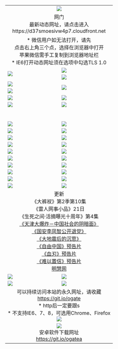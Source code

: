 ﻿<table>
  <tr></tr>
  <tr><td colspan=2 align=center><img src="https://cloud.githubusercontent.com/assets/11880933/13434984/f430fae2-e012-11e5-814f-c2df1e82b247.jpg" /></td></tr>
  <tr><td colspan=2 align=center>网门<br>最新动态网址，请点击进入
<br>https://d37smoesivw4p7.cloudfront.net
    </td>
  </tr>
  <tr>
    <td colspan=2 align=center>* 微信用户如无法打开，请先<br>点击右上角三个点，选择在浏览器中打开<br>苹果微信需手工复制到浏览器地址栏
    <br>* IE6打开动态网址须在选项中勾选TLS 1.0</td>
  </tr>
  <tr>
    <td rowspan=2><a href="https://d37smoesivw4p7.cloudfront.net/ogUP.aspx?name=11DKC.mp4&list=11DKC" target="_blank"><img src="https://d37smoesivw4p7.cloudfront.net/Up/11DKC1.jpg" /></a></td> 
    <td><div><a href="https://d37smoesivw4p7.cloudfront.net/ogUP.aspx?name=LRWS.mp4&list=LRWS" target="_blank"><img src="https://d37smoesivw4p7.cloudfront.net/Up/LRWS.jpg" /></a></td>
   </tr>
  <tr>
    <td><a href="https://d37smoesivw4p7.cloudfront.net/ogNiceVedio.aspx" target="_blank"><img src="https://d37smoesivw4p7.cloudfront.net/Up/11TGKDY.jpg" /></a></td>
  </tr>
  <tr>
    <td><a href="https://d37smoesivw4p7.cloudfront.net/ogUP.aspx?name=JQR.mp4&count=2" target="_blank"><img src="https://d37smoesivw4p7.cloudfront.net/Up/JQR.jpg" /></a></td>   
    <td rowspan=2><a href="https://d37smoesivw4p7.cloudfront.net/ogUP.aspx?name=JP.mp4&count=9" target="_blank"><img src="https://d37smoesivw4p7.cloudfront.net/Up/JP.jpg" /></td>
  </tr>
  <tr>
    <td><a href="https://d37smoesivw4p7.cloudfront.net/ogUP.aspx?name=WH.mp4" target="_blank"><img src="https://d37smoesivw4p7.cloudfront.net/Up/WH.jpg" /></a></td>
  </tr>
  <tr>
    <td><a href="https://d37smoesivw4p7.cloudfront.net/ogUP.aspx?name=SSZJ.mp4&list=SSZJ" target="_blank"><img src="https://d37smoesivw4p7.cloudfront.net/Up/SSZJ.jpg" /></a></td>
    <td><a href="https://d37smoesivw4p7.cloudfront.net/ogUP.aspx?name=1XQK.mp4&count=13" target="_blank"><img src="https://d37smoesivw4p7.cloudfront.net/Up/1XQK.jpg" /></a</td>
  </tr>
  <tr>
    <td><a href="https://d37smoesivw4p7.cloudfront.net/ogUP.aspx?name=ZY.mp4&count=2015:16" target="_blank"><img src="https://d37smoesivw4p7.cloudfront.net/Up/ZY.jpg" /></a</td>
    <td><a href="https://d37smoesivw4p7.cloudfront.net/ogUP.aspx?name=XTFY.mp4&count=B:2,A:24" target="_blank"><img src="https://d37smoesivw4p7.cloudfront.net/Up/XTFY.jpg" /></a></td>
  </tr>
  <!--tr>
    <td><a href="https://d37smoesivw4p7.cloudfront.net/ogUP.aspx?name=1LYF.mp4&count=2" target="_blank"><img src="https://cloud.githubusercontent.com/assets/11880933/13720279/6f16eb48-e83f-11e5-9556-90e9d1e24d09.jpg" /></a></td>
    <td><a href="https://d37smoesivw4p7.cloudfront.net/ogUP.aspx?name=1ZGC.mp4&count=6" target="_blank"><img src="https://cloud.githubusercontent.com/assets/11880933/13720281/7e0c9044-e83f-11e5-915d-d63d593fef21.jpg" /></a></td>
  </tr>
  <tr>
    <td><a href="https://d37smoesivw4p7.cloudfront.net/ogUP.aspx?name=1ZKM.mp4&count=3&current=3" target="_blank"><img src="https://cloud.githubusercontent.com/assets/11880933/13720283/858f1954-e83f-11e5-800b-94708d4ce09e.jpg" /></a></td>  
    <td><a href="https://d37smoesivw4p7.cloudfront.net/ogUP.aspx?name=1WWY.mp4&count=6&current=6" target="_blank"><img src="https://cloud.githubusercontent.com/assets/11880933/13720286/8fb0ffa6-e83f-11e5-8873-bfd1abd9ad97.jpg" /></a></td>
  </tr>
  <tr>
    <td><a href="https://d37smoesivw4p7.cloudfront.net/ogUP.aspx?name=10JGY.mp4&count=3" target="_blank"><img src="https://cloud.githubusercontent.com/assets/11880933/13720287/99e41986-e83f-11e5-9be2-70cc7ff44cf6.jpg" /></a></td>
    <td><a href="https://d37smoesivw4p7.cloudfront.net/ogUP.aspx?name=10CYS.mp4&count=2" target="_blank"><img src="https://cloud.githubusercontent.com/assets/11880933/13720292/a531a128-e83f-11e5-88ec-42f8d394e971.jpg" /></a></td>
  </tr-->
  <tr height="40">
  </tr>
  <tr>
    <td><a href="https://d37smoesivw4p7.cloudfront.net/ogUP.aspx?name=4SQQ.mp4&list=4SQQ" target="_blank"><img src="https://d37smoesivw4p7.cloudfront.net/Up/4SQQ0.jpg"/></a></td>
    <td><a href="https://d37smoesivw4p7.cloudfront.net/ogUP.aspx?name=4SHQ.mp4&list=4SHQ" target="_blank"><img src="https://d37smoesivw4p7.cloudfront.net/Up/4SHQ0.jpg"/></a></td>
  </tr>
  <tr>
    <td><a href="https://d37smoesivw4p7.cloudfront.net/ogUP.aspx?name=4SZG.mp4&list=4SZG" target="_blank"><img src="https://d37smoesivw4p7.cloudfront.net/Up/4SZG0.jpg"/></a></td>
    <td><a href="https://d37smoesivw4p7.cloudfront.net/ogUP.aspx?name=4SDJ.mp4&list=4SDJ" target="_blank"><img src="https://d37smoesivw4p7.cloudfront.net/Up/4SDJ0.jpg"/></a></td>
  </tr>
  <tr>
    <td><a href="https://d37smoesivw4p7.cloudfront.net/ogUP.aspx?name=4SGX.mp4&list=4SGX" target="_blank"><img src="https://d37smoesivw4p7.cloudfront.net/Up/4SGX0.jpg"/></a></td>
    <td><a href="https://d37smoesivw4p7.cloudfront.net/ogUP.aspx?name=4SHD.mp4&list=4SHD" target="_blank"><img src="https://d37smoesivw4p7.cloudfront.net/Up/4SHD0.jpg"/></a></td>
  </tr>
  <tr>
    <td><a href="https://d37smoesivw4p7.cloudfront.net/ogUP.aspx?name=4CTX.mp4&list=4CTX" target="_blank"><img src="https://d37smoesivw4p7.cloudfront.net/Up/4CTX0.jpg"/></a></td>
    <td><a href="https://d37smoesivw4p7.cloudfront.net/ogUP.aspx?name=4CWZ.mp4&list=4CWZ" target="_blank"><img src="https://d37smoesivw4p7.cloudfront.net/Up/4CWZ0.jpg"/></a></td>
  </tr>
  <tr>
    <td><a href="https://d37smoesivw4p7.cloudfront.net/onUP.aspx?name=https://d1qhweuvr3wm0g.cloudfront.net/" target="_blank"><img src="https://d37smoesivw4p7.cloudfront.net/Up/0DTW.jpg"/></a></td>
    <td><a href="https://d37smoesivw4p7.cloudfront.net/onUP.aspx?name=https://d240ns8up8earz.cloudfront.net/acenter/" target="_blank"><img src="https://d37smoesivw4p7.cloudfront.net/Up/0TDW.jpg" /></a></td>
  </tr>
  <tr>
    <td><a href="https://d37smoesivw4p7.cloudfront.net/onUP.aspx?name=https://d4508d6vomz2p.cloudfront.net/gb/nsc413.htm" target="_blank"><img src="https://d37smoesivw4p7.cloudfront.net/Up/0DJY.jpg" /></a></td>
    <td><a href="https://d37smoesivw4p7.cloudfront.net/onUP.aspx?name=https://d3bxwq7vzudb5l.cloudfront.net/xtr/gb/prog204.html" target="_blank"><img src="https://d37smoesivw4p7.cloudfront.net/Up/0XTR.jpg" /></a></td>
  </tr>
  <tr>
    <td><a href="https://d37smoesivw4p7.cloudfront.net/onUP.aspx?name=https://d3aj00iefsmfgc.cloudfront.net/" target="_blank"><img src="https://d37smoesivw4p7.cloudfront.net/Up/0MHW.jpg" /></a></td>
    <td><a href="https://d37smoesivw4p7.cloudfront.net/onUP.aspx?name=https://d1sbg9daat0zu5.cloudfront.net/" target="_blank"><img src="https://d37smoesivw4p7.cloudfront.net/Up/0ZJW.jpg" /></a></td>
  </tr>
  <tr>
    <td><a href="https://d37smoesivw4p7.cloudfront.net/ogUP.aspx?name=0FG.zip" target="_blank"><img src="https://d37smoesivw4p7.cloudfront.net/Up/0FG.jpg" /></a></td>
    <td><a href="https://d37smoesivw4p7.cloudfront.net/ogUP.aspx?name=0FGA.apk" target="_blank"><img src="https://d37smoesivw4p7.cloudfront.net/Up/0FGA.jpg" /></a></td>
  </tr>
  <tr>
    <td><a href="https://d37smoesivw4p7.cloudfront.net/ogUP.aspx?name=0U.zip" target="_blank"><img src="https://d37smoesivw4p7.cloudfront.net/Up/0U.jpg" /></a></td>
    <td><a href="https://d37smoesivw4p7.cloudfront.net/ogUP.aspx?name=0UA.apk" target="_blank"><img src="https://d37smoesivw4p7.cloudfront.net/Up/0UA.jpg" /></a></td>
  </tr>
  <tr>
    <td><a href="https://d37smoesivw4p7.cloudfront.net/ogUP.aspx?name=0iPPOTV.zip" target="_blank"><img src="https://d37smoesivw4p7.cloudfront.net/Up/0iPPOTV.jpg" /></a></td>
    <td><a href="https://d37smoesivw4p7.cloudfront.net/ogUP.aspx?name=0iNTD.apk" target="_blank"><img src="https://d37smoesivw4p7.cloudfront.net/Up/0iNTD.jpg" /></a></td>
  </tr>
  <tr>
    <td colspan=2 align=center>更新<br>
      《大裤衩》第2季第10集<br>
      《雷人网事小品》21日<br>
      《生死之间·活摘曝光十周年》第4集</a><br>
      <a href="https://d37smoesivw4p7.cloudfront.net/ogUP.aspx?name=4TJDBZ.mp4" target="_blank">《天津大爆炸－中国社会的阴暗面》</a><br>
      <a href="https://d37smoesivw4p7.cloudfront.net/ogUP.aspx?name=4LFZ.mp4" target="_blank">《国安李凤智公开退党》</a><br>
      <a href="https://d37smoesivw4p7.cloudfront.net/ogUP.aspx?name=4DDZHDCS.mp4" target="_blank">《大地震后的沉思》</a><br>
      <a href="https://d37smoesivw4p7.cloudfront.net/ogUP.aspx?name=11ZYZG0.mp4" target="_blank">《自由中国》预告片</a><br>
      <a href="https://d37smoesivw4p7.cloudfront.net/ogUP.aspx?name=11XR.mp4" target="_blank">《血刃》预告片</a><br>
      <a href="https://d37smoesivw4p7.cloudfront.net/ogUP.aspx?name=11NYZX.mp4&count=2" target="_blank">《难以置信》预告片</a><br>
      <a href="https://d37smoesivw4p7.cloudfront.net/onUP.aspx?name=https://www.minghui.org/" target="_blank">明慧网</a></td>
    </td>
  </tr>
  <tr>
    <td><a href="https://d37smoesivw4p7.cloudfront.net/ogNice.aspx" target="_blank"><img src="https://cloud.githubusercontent.com/assets/11880933/13720378/f84bb392-e841-11e5-8739-815049dd6ff8.jpg" /></a></td>
    <td><a href="https://d37smoesivw4p7.cloudfront.net/onCO.aspx?ob=600%E4%BA%8B%E7%89%A9&op=%E5%A2%9E%E5%88%A0%E6%94%B9&args=WH1~%23%E7%B1%BB%E5%9E%8B6%E6%96%B0%E9%97%BB%7c%23%E7%B1%BB%E5%9E%8B6%E8%AF%84%E8%AE%BA&mode=" target="_blank"><img src="https://cloud.githubusercontent.com/assets/11880933/13720380/04d76a16-e842-11e5-8833-e627daa88802.jpg" /></a></td> 
  </tr>
  <tr>
    <td><a href="https://d37smoesivw4p7.cloudfront.net/ogDY.aspx" target="_blank"><img src="https://cloud.githubusercontent.com/assets/11880933/13720384/11817090-e842-11e5-9571-7dc2f1af9f42.jpg" /></a></td>
    <td><a href="https://d37smoesivw4p7.cloudfront.net/ogST.aspx" target="_blank"><img src="https://cloud.githubusercontent.com/assets/11880933/13720385/1467ea3c-e842-11e5-86df-c96c9a556aaf.jpg" /></a></td> 
  </tr>
  <!--tr>
    <td colspan=2 align=center>
      <微信可扫描以下临时二维码<br/>https://bit.ly/1mBQHW8<br/><a href="https://d37smoesivw4p7.cloudfront.net/Up/0WMGDL3.png" target="_blank"><img src="https://d37smoesivw4p7.cloudfront.net/Up/0WMGD3.png"/></a>
  </tr-->
  <tr>
    <td colspan=2 align=center>可以持续访问本站的永久网址，请收藏<br/><a href="https://git.io/ogate" target="_blank">https://git.io/ogate</a><br/>* http后一定要跟s<br/>* 不支持IE6、7、8，可选用Chrome、Firefox<br/><a href="https://d37smoesivw4p7.cloudfront.net/Up/0WMGDL2.png" target="_blank"><img src="https://d37smoesivw4p7.cloudfront.net/Up/0WMGD2.png"/></a></td>
  </tr>
  <tr>
    <td colspan=2 align=center><a href="https://d37smoesivw4p7.cloudfront.net/ogUP.aspx?name=0oGate.apk" target="_blank"><img src="https://cloud.githubusercontent.com/assets/11880933/13720399/75e143ee-e842-11e5-9f0a-1421f423c80f.jpg" /></a><br>安卓软件下载网址<br><a href="https://git.io/ogatea">https://git.io/ogatea</a></td>
  </tr>
  <!--tr>
    <td colspan=2 align=center>可能失效的动态网址
    </td>
  </tr-->
</table>
